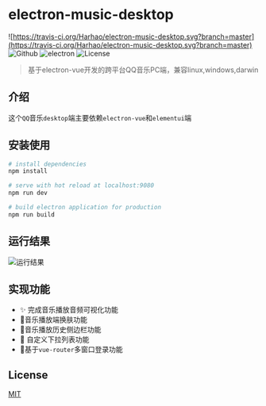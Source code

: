 # electron-music-desktop

![https://travis-ci.org/Harhao/electron-music-desktop.svg?branch=master](https://travis-ci.org/Harhao/electron-music-desktop.svg?branch=master)
![Github](https://img.shields.io/badge/element--ui-2.13.0-brightgreen)
![electron](https://img.shields.io/badge/electron-2.0.4-brightgreen)
![License](https://img.shields.io/badge/License-MIT-brightgreen)
> 基于electron-vue开发的跨平台QQ音乐PC端，兼容linux,windows,darwin
## 介绍

这个`QQ`音乐`desktop`端主要依赖`electron-vue`和`elementui`端


## 安装使用

``` bash
# install dependencies
npm install

# serve with hot reload at localhost:9080
npm run dev

# build electron application for production
npm run build

```
## 运行结果

![运行结果](https://github.com/Harhao/electron-music-desktop/blob/master/screenshot/result.gif)

## 实现功能
- :sparkles: 完成音乐播放音频可视化功能
- :lipstick:音乐播放端换肤功能
- :art:音乐播放历史侧边栏功能
- :rocket: 自定义下拉列表功能
- :tada:基于`vue-router`多窗口登录功能


## License

[MIT](https://opensource.org/licenses/MIT)
